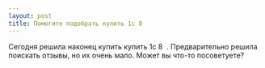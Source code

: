 ```yaml
---
layout: post 
title: Помогите подобрать купить 1с 8 ‌ ‌ 
--- 
```

Сегодня решила наконец купить купить 1с 8 ‌ ‌. Предварительно решила поискать отзывы, но их очень мало. Может вы что-то посоветуете?